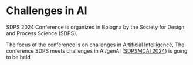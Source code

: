 # Challenges in AI

SDPS 2024 Conference is organized in Bologna by the Society for Design and Process Science (SDPS). 

The focus of the conference is on challenges in Artificial Intelligence, The conference SDPS meets challenges in AI/genAI ([SDPSMCAI 2024](https://ai-sdps.github.io/home)) is going to be held 




